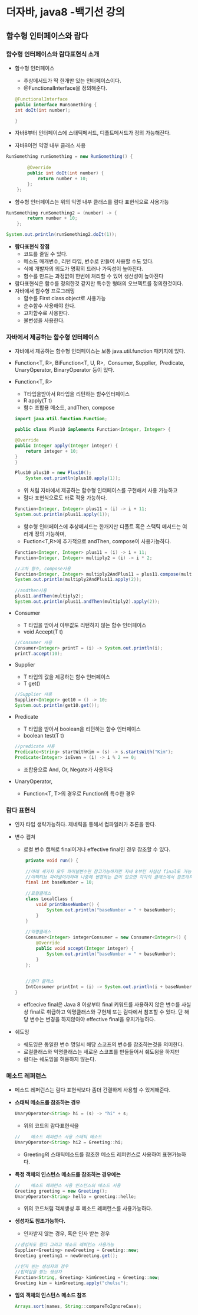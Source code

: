 # 더자바,  java8 -백기선 강의

## 함수형 인터페이스와 람다

### 함수형 인터페이스와 람다표현식 소개

- 함수형 인터페이스
    - 추상메서드가 딱 한개만 있는 인터페이스이다.
    - @FunctionalInterface을 정의해준다.

    ```java
    @FunctionalInterface
    public interface RunSomething {
    int doIt(int number);
    
    }
    ```

- 자바8부터 인터페이스에 스태틱메서드, 디폴트메서드가 정의 가능해진다.
- 자바8이전 익명 내부 클래스 사용

```java
RunSomething runSomething = new RunSomething() {
    
        @Override
        public int doIt(int number) {
            return number + 10;
        };
    };
```

- 함수형 인터페이스는 위의 익명 내부 클래스를 람다 표현식으로 사용가능

```java
RunSomething runSomething2 = (number) -> {
        return number + 10;
    };

System.out.println(runSomething2.doIt(1));
```

- **람다표현식 장점**
    - 코드를 줄일 수 있다.
    - 메소드 매개변수, 리턴 타입, 변수로 만들어 사용할 수도 있다.
    - 식에 개발자의 의도가 명확히 드러나 가독성이 높아진다.
    - 함수를 만드는 과정없이 한번에 처리할 수 있어 생산성이 높아진다
- 람다표현식은 함수를 정의한것 같지만 특수한 형태의 오브젝트를 정의한것이다.
- 자바에서 함수형 프로그래밍
    - 함수를 First class object로 사용가능
    - 순수함수 사용해야 한다.
    - 고차함수로 사용한다.
    - 불변성을 사용한다.

### 자바에서 제공하는 함수형 인터페이스

- 자바에서 제공하는 함수형 인터페이스는 보통 java.util.function 패키지에 있다.
- Function<T, R>, BiFunction<T, U, R>,  Consumer<T>, Supplier<T>,  Predicate<T>, UnaryOperator<T>, BinaryOperator<T> 등이 있다.
- Function<T, R>
    - T타입을받아서 R타입을 리턴하는 함수인터페이스
    - R apply(T t)
    - 함수 조합용 메소드, andThen, compose

    ```java
    import java.util.function.Function;
    
    public class Plus10 implements Function<Integer, Integer> {
    
    @Override
    public Integer apply(Integer integer) {
        return integer + 10;
    }
    }
    
    ```

    ```java
    Plus10 plus10 = new Plus10();
        System.out.println(plus10.apply(1));
    ```

    - 위 처럼 자바에서 제공하는 함수형 인터페이스를 구현해서 사용 가능하고
    - 람다 표현식으로도 바로 적용 가능하다.

    ```java
    Function<Integer, Integer> plus11 = (i) -> i + 11;
    System.out.println(plus11.apply(1));
    ```

    - 함수형 인터페이스에 추상메서드는 한개지만 디폴트 혹은 스택틱 메서드는 여러개 정의 가능하며,
    - Fuction<T,R>에 추가적으로 andThen, compose이 사용가능하다.

    ```java
    Function<Integer, Integer> plus11 = (i) -> i + 11;
    Function<Integer, Integer> multiply2 = (i) -> i * 2;
    
    //고차 함수, compose사용
    Function<Integer, Integer> multiply2AndPlus11 = plus11.compose(multiply2);
    System.out.println(multiply2AndPlus11.apply(2));
        
    //andthen사용
    plus11.andThen(multiply2);
    System.out.println(plus11.andThen(multiply2).apply(2));
    
    ```

- Consumer<T>
    - T 타입을 받아서 아무값도 리턴하지 않는 함수 인터페이스
    - void Accept(T t)

    ```java
    //Consumer 사용
    Consumer<Integer> printT = (i) -> System.out.println(i);
    printT.accept(10);
    ```

- Supplier<T>
    - T 타입의 값을 제공하는 함수 인터페이스
    - T get()

    ```java
    //Supplier 사용
    Supplier<Integer> get10 = () -> 10;
    System.out.println(get10.get());
    ```

- Predicate<T>
    - T 타입을 받아서 boolean을 리턴하는 함수 인터페이스
    - boolean test(T t)

    ```java
    //predicate 사용
    Predicate<String> startWithKim = (s) -> s.startsWith("Kim");
    Predicate<Integer> isEven = (i) -> i % 2 == 0;
    ```

    - 조합용으로 And, Or, Negate가 사용하다
- UnaryOperator<T>,
    - Function<T, T>의 경우로 Function의 특수한 경우

### 람다 표현식

- 인자 타입 생략가능하다. 제네릭을 통해서 컴파일러가 추론을 한다.
- 변수 캡쳐
    - 로컬 변수 캡쳐로 final이거나 effective final인 경우 참조할 수 있다.

    ```java
    	private void run() {
        
        //아래 세가지 모두 파이널변수만 참고가능하지만 자바 8부턴 사실상 final도 가능하다
        //이펙티브 파이널이라하며 나중에 변경하는 값이 있으면 각각의 클래스에서 참조하지 못한다.
        final int baseNumber = 10;
        
        //로컬클래스
        class LocalClass {
            void printBaseNumber() {
                System.out.println("baseNumber = " + baseNumber);
            }
        }
        
        //익명클래스
        Consumer<Integer> integerConsumer = new Consumer<Integer>() {
            @Override
            public void accept(Integer integer) {
                System.out.println("baseNumber = " + baseNumber);
            }
        };
        
        
        //람다 클래스
        IntConsumer printInt = (i) -> System.out.println(i + baseNumber);
    }
    ```

    - effcecive final은 Java 8 이상부터 final 키워드를 사용하지 않은 변수를 사실상 final로 취급하고 익명클래스와 구현체 또는 람다에서 참조할 수 있다. 단 해당 변수는 변경을 하지않아야 effective final을 유지가능하다.
- 쉐도잉
    - 쉐도잉은 동일한 변수 명일시 해당 스코프의 변수를 참조하는것을 의미한다.
    - 로컬클래스와 익명클래스는 새로운 스코프를 만들들어서 쉐도윙을 하지만
    - 람다는 쉐도잉을 허용하지 않는다.

### 메소드 레퍼런스

- 메소드 레퍼런스는 람다 표현식보다 좀더 간결하게 사용할 수 있게해준다.
- **스태틱 메소드를 참조하는 경우**

    ```java
    UnaryOperator<String> hi = (s) -> "hi" + s;
    ```

    - 위의 코드의 람다표현식을

    ```java
    //    메소드 레퍼런스 사용 스태틱 메소드
    UnaryOperator<String> hi2 = Greeting::hi;
    ```

    - Greeting의 스태틱메소드를 참조한 메소드 레퍼런스로 사용하여 표현가능하다.
- **특정 객체의 인스턴스 메소드를 참조하는 경우에는**

    ```java
    //    메소드 레퍼런스 사용 인스턴스의 메소드 사용
    Greeting greeting = new Greeting();
    UnaryOperator<String> hello = greeting::hello;
    ```

    - 위의 코드처럼 객체생성 후 메소드 레퍼런스를 사용가능하다.
- **생성자도 참조가능하다.**
    - 인자받지 않는 경우, 혹은 인자 받는 경우

    ```java
    //생성자도 람다 그리고 메소드 레퍼런스 사용가능
    Supplier<Greeting> newGreeting = Greeting::new;
    Greeting greeting1 = newGreeting.get();
    
    //인자 받는 생성자의 경우
    //입력값을 받는 생성자
    Function<String, Greeting> kimGreeting = Greeting::new;
    Greeting kim = kimGreeting.apply("chulsu");
    ```

- **임의 객체의 인스턴스 메소드 참조**

    ```java
    Arrays.sort(names, String::compareToIgnoreCase);
    ```